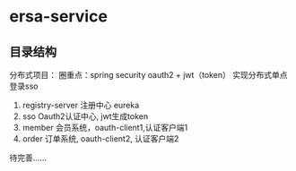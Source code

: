 # ersa-service

## 目录结构

分布式项目：
  圈重点：spring security oauth2 + jwt（token） 实现分布式单点登录sso
  
  1. registry-server 注册中心 eureka
  2. sso Oauth2认证中心, jwt生成token
  3. member 会员系统，oauth-client1,认证客户端1
  4. order 订单系统, oauth-client2, 认证客户端2 
  
  待完善......
  
